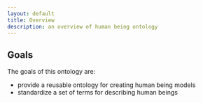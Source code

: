 ```yaml
---
layout: default
title: Overview
description: an overview of human being ontology
---
```


## Goals

The goals of this ontology are:

* provide a reusable ontology for creating human being models
* standardize a set of terms for describing human beings